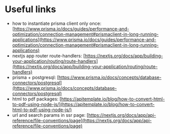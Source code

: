 # Useful links

- how to instantiate prisma client only once: [https://www.prisma.io/docs/guides/performance-and-optimization/connection-management#prismaclient-in-long-running-applications](https://www.prisma.io/docs/guides/performance-and-optimization/connection-management#prismaclient-in-long-running-applications)
- nextjs app router route-handlers: [https://nextjs.org/docs/app/building-your-application/routing/route-handlers](https://nextjs.org/docs/app/building-your-application/routing/route-handlers)
- prisma + postgresql: [https://www.prisma.io/docs/concepts/database-connectors/postgresql](https://www.prisma.io/docs/concepts/database-connectors/postgresql)
- html to pdf packages: [https://apitemplate.io/blog/how-to-convert-html-to-pdf-using-node-js/](https://apitemplate.io/blog/how-to-convert-html-to-pdf-using-node-js/)
- url and search params in ssr page: [https://nextjs.org/docs/app/api-reference/file-conventions/page](https://nextjs.org/docs/app/api-reference/file-conventions/page)

